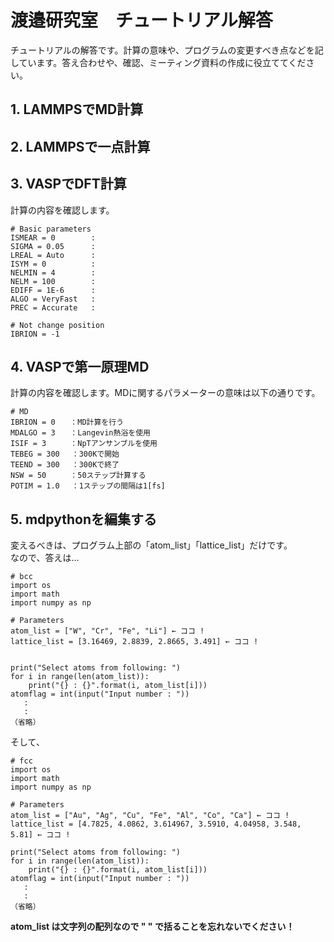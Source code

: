 # 渡邉研究室　チュートリアル解答  
チュートリアルの解答です。計算の意味や、プログラムの変更すべき点などを記しています。答え合わせや、確認、ミーティング資料の作成に役立ててください。

## 1. LAMMPSでMD計算

## 2. LAMMPSで一点計算

## 3. VASPでDFT計算
計算の内容を確認します。

    # Basic parameters
    ISMEAR = 0        :
    SIGMA = 0.05      :
    LREAL = Auto      :
    ISYM = 0          :
    NELMIN = 4        :
    NELM = 100        :
    EDIFF = 1E-6      :
    ALGO = VeryFast   :
    PREC = Accurate   :

    # Not change position
    IBRION = -1

## 4. VASPで第一原理MD
計算の内容を確認します。MDに関するパラメーターの意味は以下の通りです。

    # MD
    IBRION = 0　　：MD計算を行う
    MDALGO = 3　　：Langevin熱浴を使用
    ISIF = 3　　  ：NpTアンサンブルを使用
    TEBEG = 300　 ：300Kで開始
    TEEND = 300　 ：300Kで終了
    NSW = 50 　　 ：50ステップ計算する
    POTIM = 1.0　 ：1ステップの間隔は1[fs]

## 5. mdpythonを編集する
変えるべきは、プログラム上部の「atom_list」「lattice_list」だけです。  
なので、答えは…

    # bcc
    import os
    import math
    import numpy as np

    # Parameters
    atom_list = ["W", "Cr", "Fe", "Li"] ← ココ !
    lattice_list = [3.16469, 2.8839, 2.8665, 3.491] ← ココ !


    print("Select atoms from following: ")
    for i in range(len(atom_list)):
        print("{} : {}".format(i, atom_list[i]))
    atomflag = int(input("Input number : "))
       :
       :
    （省略）

そして、

    # fcc
    import os
    import math
    import numpy as np

    # Parameters
    atom_list = ["Au", "Ag", "Cu", "Fe", "Al", "Co", "Ca"] ← ココ !
    lattice_list = [4.7825, 4.0862, 3.614967, 3.5910, 4.04958, 3.548, 5.81] ← ココ !

    print("Select atoms from following: ")
    for i in range(len(atom_list)):
        print("{} : {}".format(i, atom_list[i]))
    atomflag = int(input("Input number : "))
       :
       :
    （省略）

__atom_list は文字列の配列なので " " で括ることを忘れないでください！__
